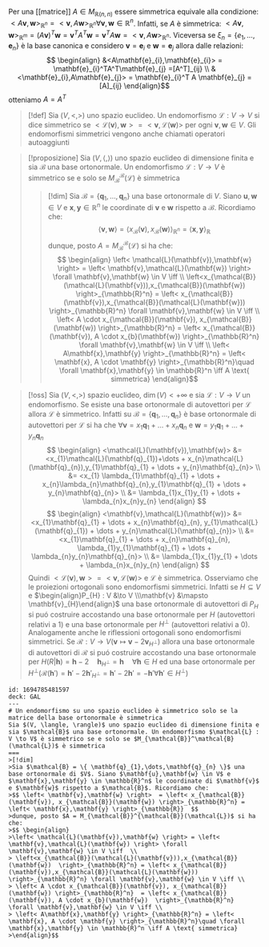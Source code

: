 Per una [[matrice]] $A \in M_{\mathbb{R}(n,n)}$ essere simmetrica equivale alla condizione: $<A\mathbf{v},\mathbf{w}>_{\mathbb{R}^n} = <\mathbf{v},A\mathbf{w}>_{\mathbb{R}^n} \forall \mathbf{v},\mathbf{w} \in \mathbb{R}^n$. Infatti, se $A$ è simmetrica: $<A\mathbf{v},\mathbf{w}>_{\mathbb{R}^m}=(A\mathbf{v})^T\mathbf{w} = \mathbf{v}^TA^T\mathbf{w} = \mathbf{v}^TA\mathbf{w} = <\mathbf{v},A\mathbf{w}>_{\mathbb{R}^n}$. Viceversa se $\xi_{n} = \left\{ e_{1},\dots,\mathbf{e}_{n} \right\}$ è la base canonica e considero $\mathbf{v} = \mathbf{e}_{i}$ e $\mathbf{w} = \mathbf{e}_{j}$ allora dalle relazioni:
 $$ \begin{align}
&<A\mathbf{e}_{i},\mathbf{e}_{i}> = \mathbf{e}_{i}^TA^T\mathbf{e}_{j} =[A^T]_{ij} \\
&<\mathbf{e}_{i},A\mathbf{e}_{j}> = \mathbf{e}_{i}^T A \mathbf{e}_{j} = [A]_{ij}
\end{align}$$
otteniamo $A = A^T$


>[!def]
>Sia $(V,<,>)$ uno spazio euclideo. Un endomorfismo $\mathcal{L} : V \to V$ si dice simmetrico se $<\mathcal{L}(\mathbf{v}),\mathbf{w}> = <\mathbf{v},\mathcal{L}(\mathbf{w})>$ per ogni $\mathbf{v},\mathbf{w} \in V$.
> Gli endomorfismi simmetrici vengono anche chiamati operatori autoaggiunti

>[!proposizione]
>Sia $(V, \langle, \rangle)$ uno spazio euclideo di dimensione finita e sia $\mathcal{B}$ una base ortonormale. Un endomorfismo $\mathcal{L} : V \to V$ è simmetrico se e solo se $M_{\mathcal{B}}^\mathcal{B}(\mathcal{L})$ è simmetrica
>
>>[!dim]
>>Sia $\mathcal{B} = \{ \mathbf{q}_{1},\dots,\mathbf{q}_{n} \}$ una base ortonormale di $V$. Siano $\mathbf{u},\mathbf{w} \in V$ e $\mathbf{x},\mathbf{y} \in \mathbb{R}^n$ le coordinate di $\mathbf{v}$ e $\mathbf{w}$ rispetto a $\mathcal{B}$. Ricordiamo che:
>>$$ \left< \mathbf{v},\mathbf{w} \right>  = \left< x_{\mathcal{B}}(\mathbf{v}), x_{\mathcal{B}}(\mathbf{w}) \right>_{\mathbb{R}^n} = \left< \mathbf{x},\mathbf{y} \right>_{\mathbb{R}}  $$
>>dunque, posto $A = M_{\mathcal{B}}^{\mathcal{B}}(\mathcal{L})$ si ha che:
>>$$ \begin{align}
>>\left< \mathcal{L}(\mathbf{v}),\mathbf{w} \right> = \left< \mathbf{v},\mathcal{L}(\mathbf{w}) \right> \forall \mathbf{v},\mathbf{w} \in V \iff  \\
>> \left<x_{\mathcal{B}}(\mathcal{L}(\mathbf{v})),x_{\mathcal{B}}(\mathbf{w})  \right>_{\mathbb{R}^n} = \left< x_{\mathcal{B}}(\mathbf{v}),x_{\mathcal{B}}(\mathcal{L}(\mathbf{w})) \right>_{\mathbb{R}^n} \forall \mathbf{v},\mathbf{w} \in V \iff \\
>> \left< A \cdot x_{\mathcal{B}}(\mathbf{v}), x_{\mathcal{B}}(\mathbf{w}) \right>_{\mathbb{R}^n}  = \left< x_{\mathcal{B}}(\mathbf{v}), A \cdot x_{b}(\mathbf{w})  \right>_{\mathbb{R}^n} \forall \mathbf{v},\mathbf{w} \in V \iff \\
>> \left< A\mathbf{x},\mathbf{y} \right>_{\mathbb{R}^n} = \left< \mathbf{x}, A \cdot \mathbf{y} \right>_{\mathbb{R}^n}\quad \forall \mathbf{x},\mathbf{y} \in \mathbb{R}^n \iff A \text{ simmetrica}
>>\end{align}$$




>[!oss]
>Sia $(V,<,>)$ spazio euclideo, $\dim(V) < +\infty$ e sia $\mathcal{L} : V \to V$ un endomorfismo. Se esiste una base ortonormale di autovettori per $\mathcal{L}$ allora $\mathcal{L}$ è simmetrico. Infatti su $\mathcal{B} =\left\{ \mathbf{q}_{1},\dots,\mathbf{q}_{n} \right\}$ è base ortonormale di autovettori per $\mathcal{L}$ si ha che $\forall \mathbf{v} =x_{1}\mathbf{q}_{1} + \dots + x_{n}\mathbf{q}_{n}$ e $\mathbf{w} = y_{1}\mathbf{q}_{1} + \dots + y_{n}\mathbf{q}_{n}$
> $$ \begin{align}
><\mathcal{L}(\mathbf{v}),\mathbf{w}> &= <x_{1}\mathcal{L}(\mathbf{q}_{1})+\dots + x_{n}\mathcal{L}(\mathbf{q}_{n}),y_{1}\mathbf{q}_{1} + \dots + y_{n}\mathbf{q}_{n}> \\
> &= <x_{1} \lambda_{1}\mathbf{q}_{1} + \dots + x_{n}\lambda_{n}\mathbf{q}_{n},y_{1}\mathbf{q}_{1} + \dots + y_{n}\mathbf{q}_{n}> \\
> &= \lambda_{1}x_{1}y_{1} + \dots + \lambda_{n}x_{n}y_{n}
>\end{align} $$
> $$ \begin{align}
><\mathbf{v},\mathcal{L}(\mathbf{w})> &= <x_{1}\mathbf{q}_{1} + \dots + x_{n}\mathbf{q}_{n}, y_{1}\mathcal{L}(\mathbf{q}_{1}) + \dots + y_{n}\mathcal{L}(\mathbf{q}_{n})> \\
> &= <x_{1}\mathbf{q}_{1} + \dots + x_{n}\mathbf{q}_{n}, \lambda_{1}y_{1}\mathbf{q}_{1} + \dots + \lambda_{n}y_{n}\mathbf{q}_{n}> \\
> &= \lambda_{1}x_{1}y_{1} + \dots + \lambda_{n}x_{n}y_{n}
>\end{align} $$
>Quindi $<\mathcal{L}(\mathbf{v}),\mathbf{w}> = <\mathbf{v},\mathcal{L}(\mathbf{w})>$ e $\mathcal{L}$ è simmetrica. Osserviamo che le proiezioni ortogonali sono endomorfismi simmetrici. Infatti se $H \subseteq V$ e $\begin{align}P_{H} : V &\to V \\\mathbf{v} &\mapsto \mathbf{v}_{H}\end{align}$ una base ortonormale di autovettori di $P_{H}$ si puó costruire accostando una base ortonormale per $H$ (autovettori relativi a $1$) e una base ortonormale per $H^\perp$ (autovettori relativi a $0$). Analogamente anche le riflessioni ortogonali sono endomorfismi simmetrici. Se $\mathcal{R} : V \to V (\mathbf{v} \mapsto \mathbf{v} - 2\mathbf{v}_{H^\perp})$ allora una base ortonormale di autovettori di $\mathcal{R}$ si puó costruire accostando una base ortonormale per $H(R | \mathbf{h}) = \mathbf{h} - 2\quad \mathbf{h}_{H^\perp} = \mathbf{h} \quad \forall \mathbf{h} \in H$ ed una base ortonormale per $H^\perp(\mathcal{R}(\mathbf{h}')=\mathbf{h}' - 2\mathbf{h}'_{H^\perp}=\mathbf{h}' -2\mathbf{h}'= -\mathbf{h}' \forall \mathbf{h}' \in H^\perp)$



```anki
id: 1694785481597
deck: GAL
---
# Un endomorfismo su uno spazio euclideo è simmetrico solo se la matrice della base ortonormale è simmetrica
Sia $(V, \langle, \rangle)$ uno spazio euclideo di dimensione finita e sia $\mathcal{B}$ una base ortonormale. Un endomorfismo $\mathcal{L} : V \to V$ è simmetrico se e solo se $M_{\mathcal{B}}^\mathcal{B}(\mathcal{L})$ è simmetrica
===
>[!dim]
>Sia $\mathcal{B} = \{ \mathbf{q}_{1},\dots,\mathbf{q}_{n} \}$ una base ortonormale di $V$. Siano $\mathbf{u},\mathbf{w} \in V$ e $\mathbf{x},\mathbf{y} \in \mathbb{R}^n$ le coordinate di $\mathbf{v}$ e $\mathbf{w}$ rispetto a $\mathcal{B}$. Ricordiamo che:
>$$ \left< \mathbf{v},\mathbf{w} \right>  = \left< x_{\mathcal{B}}(\mathbf{v}), x_{\mathcal{B}}(\mathbf{w}) \right>_{\mathbb{R}^n} = \left< \mathbf{x},\mathbf{y} \right>_{\mathbb{R}}  $$
>dunque, posto $A = M_{\mathcal{B}}^{\mathcal{B}}(\mathcal{L})$ si ha che:
>$$ \begin{align}
>\left< \mathcal{L}(\mathbf{v}),\mathbf{w} \right> = \left< \mathbf{v},\mathcal{L}(\mathbf{w}) \right> \forall \mathbf{v},\mathbf{w} \in V \iff  \\
> \left<x_{\mathcal{B}}(\mathcal{L}(\mathbf{v})),x_{\mathcal{B}}(\mathbf{w})  \right>_{\mathbb{R}^n} = \left< x_{\mathcal{B}}(\mathbf{v}),x_{\mathcal{B}}(\mathcal{L}(\mathbf{w})) \right>_{\mathbb{R}^n} \forall \mathbf{v},\mathbf{w} \in V \iff \\
> \left< A \cdot x_{\mathcal{B}}(\mathbf{v}), x_{\mathcal{B}}(\mathbf{w}) \right>_{\mathbb{R}^n}  = \left< x_{\mathcal{B}}(\mathbf{v}), A \cdot x_{b}(\mathbf{w})  \right>_{\mathbb{R}^n} \forall \mathbf{v},\mathbf{w} \in V \iff \\
> \left< A\mathbf{x},\mathbf{y} \right>_{\mathbb{R}^n} = \left< \mathbf{x}, A \cdot \mathbf{y} \right>_{\mathbb{R}^n}\quad \forall \mathbf{x},\mathbf{y} \in \mathbb{R}^n \iff A \text{ simmetrica}
>\end{align}$$
```
